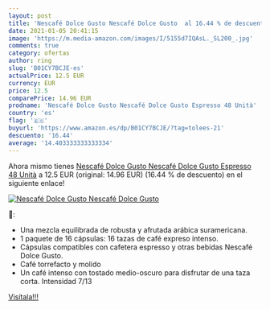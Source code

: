 ```yaml
---
layout: post
title: 'Nescafé Dolce Gusto Nescafé Dolce Gusto  al 16.44 % de descuento'
date: 2021-01-05 20:41:15
image: 'https://m.media-amazon.com/images/I/5155d7IQAsL._SL200_.jpg'
comments: true
category: ofertas
author: ring
slug: 'B01CY7BCJE-es'
actualPrice: 12.5 EUR
currency: EUR
price: 12.5
comparePrice: 14.96 EUR
prodname: 'Nescafé Dolce Gusto Nescafé Dolce Gusto Espresso 48 Unità'
country: 'es'
flag: '🇪🇸'
buyurl: 'https://www.amazon.es/dp/B01CY7BCJE/?tag=tolees-21'
descuento: '16.44'
average: '14.403333333333334'
---
```


Ahora mismo tienes [Nescafé Dolce Gusto Nescafé Dolce Gusto Espresso 48 Unità](https://www.amazon.es/dp/B01CY7BCJE/?tag=tolees-21) a 12.5 EUR (original: 14.96 EUR) (16.44 %  de descuento) en el siguiente enlace!

[![Nescafé Dolce Gusto Nescafé Dolce Gusto ](https://m.media-amazon.com/images/I/5155d7IQAsL._SL200_.jpg)](https://www.amazon.es/dp/B01CY7BCJE/?tag=tolees-21)

🔎:

- Una mezcla equilibrada de robusta y afrutada arábica suramericana.
- 1 paquete de 16 cápsulas: 16 tazas de café expreso intenso.
- Cápsulas compatibles con cafetera espresso y otras bebidas Nescafé Dolce Gusto.
- Café torrefacto y molido
- Un café intenso con tostado medio-oscuro para disfrutar de una taza corta. Intensidad 7/13

[Visítala!!!](https://www.amazon.es/dp/B01CY7BCJE/?tag=tolees-21)

